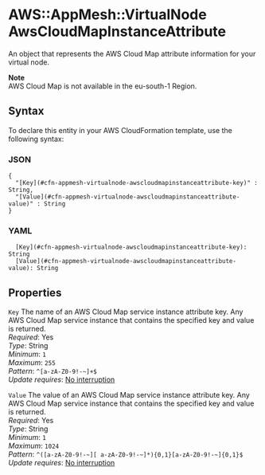# AWS::AppMesh::VirtualNode AwsCloudMapInstanceAttribute<a name="aws-properties-appmesh-virtualnode-awscloudmapinstanceattribute"></a>

An object that represents the AWS Cloud Map attribute information for your virtual node\.

**Note**  
AWS Cloud Map is not available in the eu\-south\-1 Region\.

## Syntax<a name="aws-properties-appmesh-virtualnode-awscloudmapinstanceattribute-syntax"></a>

To declare this entity in your AWS CloudFormation template, use the following syntax:

### JSON<a name="aws-properties-appmesh-virtualnode-awscloudmapinstanceattribute-syntax.json"></a>

```
{
  "[Key](#cfn-appmesh-virtualnode-awscloudmapinstanceattribute-key)" : String,
  "[Value](#cfn-appmesh-virtualnode-awscloudmapinstanceattribute-value)" : String
}
```

### YAML<a name="aws-properties-appmesh-virtualnode-awscloudmapinstanceattribute-syntax.yaml"></a>

```
  [Key](#cfn-appmesh-virtualnode-awscloudmapinstanceattribute-key): String
  [Value](#cfn-appmesh-virtualnode-awscloudmapinstanceattribute-value): String
```

## Properties<a name="aws-properties-appmesh-virtualnode-awscloudmapinstanceattribute-properties"></a>

`Key` <a name="cfn-appmesh-virtualnode-awscloudmapinstanceattribute-key"></a>
The name of an AWS Cloud Map service instance attribute key\. Any AWS Cloud Map service instance that contains the specified key and value is returned\.  
_Required_: Yes  
_Type_: String  
_Minimum_: `1`  
_Maximum_: `255`  
_Pattern_: `^[a-zA-Z0-9!-~]+$`  
_Update requires_: [No interruption](https://docs.aws.amazon.com/AWSCloudFormation/latest/UserGuide/using-cfn-updating-stacks-update-behaviors.html#update-no-interrupt)

`Value` <a name="cfn-appmesh-virtualnode-awscloudmapinstanceattribute-value"></a>
The value of an AWS Cloud Map service instance attribute key\. Any AWS Cloud Map service instance that contains the specified key and value is returned\.  
_Required_: Yes  
_Type_: String  
_Minimum_: `1`  
_Maximum_: `1024`  
_Pattern_: `^([a-zA-Z0-9!-~][ a-zA-Z0-9!-~]*){0,1}[a-zA-Z0-9!-~]{0,1}$`  
_Update requires_: [No interruption](https://docs.aws.amazon.com/AWSCloudFormation/latest/UserGuide/using-cfn-updating-stacks-update-behaviors.html#update-no-interrupt)
